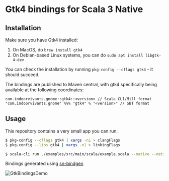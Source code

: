 # Gtk4 bindings for Scala 3 Native

## Installation

Make sure you have Gtk4 installed:

1. On MacOS, do `brew install gtk4`
2. On Debian-based Linux systems, you can do `sudo apt install libgtk-4-dev`

You can check the installation by running `pkg-config --cflags gtk4` - it should succeed.

The bindings are published to Maven central, with gtk4 specifically being available at the following coordinates:

```
com.indoorvivants.gnome::gtk4::<version> // Scala CLI/Mill format
"com.indoorvivants.gnome" %%% "gtk4" % "<version>" // SBT format
```

## Usage

This repository contains a very small app you can run.

```bash
$ pkg-config --cflags gtk4 | xargs -n1 > clangFlags
$ pkg-config --libs gtk4 | xargs -n1 > linkingFlags

$ scala-cli run ./examples/src/main/scala/example.scala --native --native-compile @$PWD/compilationFlags --native-linking @$PWD/linkingFlags --dep com.indoorvivants.gnome::gtk4::0.0.4 # or change the version to latest
```

Bindings generated using [sn-bindgen](https://sn-bindgen.indoorvivants.com/)

![GtkBindingsDemo](https://user-images.githubusercontent.com/1052965/217792578-a4faa191-053b-48a7-aa2a-207709690fa1.gif)

